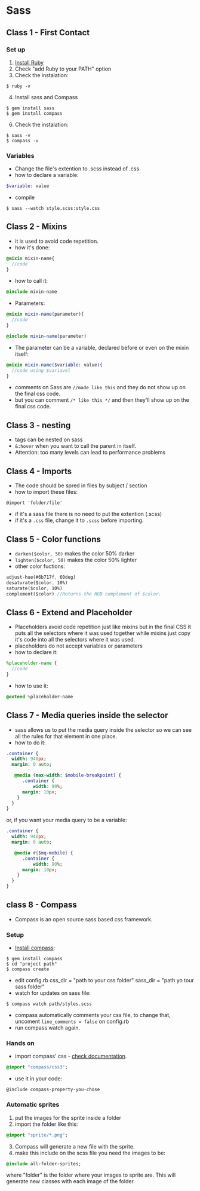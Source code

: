 # Sass

## Class 1 - First Contact

### Set up
1. [Install Ruby](http://rubyinstaller.org/downloads "Ruby download link") 
2. Check "add Ruby to your PATH" option
3. Check the instalation:
```
$ ruby -v
```
4. Install sass and Compass
```
$ gem install sass
$ gem install compass
```
6. Check the instalation:
```
$ sass -v 
$ compass -v
```

### Variables
- Change the file's extention to .scss instead of .css
- how to declare a variable:
```sass
$variable: value
```
- compile 
```
$ sass --watch style.scss:style.css
```

## Class 2 - Mixins
- it is used to avoid code repetition.
- how it's done: 
``` sass
@mixin mixin-name{ 
  //code 
}
```
- how to call it: 
```sass
@include mixin-name
```
- Parameters: 
```sass
@mixin mixin-name(parameter){ 
  //code 
}

@include mixin-name(parameter)
```
- The parameter can be a variable, declared before or even on the mixin itself:
```sass
@mixin mixin-name($variable: value){ 
  //code using $variavel 
}
```
- comments on Sass are `//made like this` and they do not show up on the final css code.
- but you can comment `/* like this */` and then they'll show up on the final css code.

## Class 3 - nesting
- tags can be nested on sass 
- `&:hover` when you want to call the parent in itself.
- Attention: too many levels can lead to performance problems

## Class 4 - Imports
- The code should be spred in files by subject / section
- how to import these files: 
```
@import 'folder/file'
```
- if it's a sass file there is no need to put the extention (.scss)
- if it's a `.css` file, change it to `.scss` before importing.

## Class 5 - Color functions

- `darken($color, 50)` makes the color 50% darker
- `lighten($color, 50)` makes the color 50% lighter
- other color fuctions:
```sass
adjust-hue(#6b717f, 60deg)
desaturate($color, 10%)
saturate($color, 10%)
complement($color) //Returns the RGB complement of $color.

```

## Class 6 - Extend and Placeholder

- Placeholders avoid code repetition just like mixins but in the final CSS it puts all the selectors where it was used together while mixins just copy it's code into all the selectors where it was used.
- placeholders do not accept variables or parameters
- how to declare it:
```sass
%placeholder-name {
  //code
}
```
- how to use it:
```sass
@extend %placeholder-name
```

## Class 7 - Media queries inside the selector
- sass allows us to put the media query inside the selector so we can see all the rules for that element in one place.
- how to do it:
```sass
.container {
  width: 940px;
  margin: 0 auto;

   @media (max-width: $mobile-breakpoint) {
      .container {
          width: 90%;
      margin: 10px;
    }
  }
}
```
or, if you want your media query to be a variable:

```sass
.container {
  width: 940px;
  margin: 0 auto;

   @media #{$mq-mobile} {
      .container {
          width: 90%;
      margin: 10px;
    }
  }
}
```

## class 8 - Compass
- Compass is an open source sass based css framework.

### Setup
- [Install compass](http://compass-style.org/install/ "compass website"):
```
$ gem install compass
$ cd "project path"
$ compass create
```
- edit config.rb
css_dir = "path to your css folder"
sass_dir = "path yo tour sass folder"
- watch for updates on sass file:
```
$ compass watch path/styles.scss
```
- compass automatically comments your css file, to change that, uncoment `line_comments = false` on config.rb
- run compass watch again.

### Hands on
- import compass' css - [check documentation](http://compass-style.org/examples/).
```sass
@import "compass/css3";
```
- use it in your code:
```
@include compass-property-you-chose
```

### Automatic sprites
1. put the images for the sprite inside a folder
2. import the folder like this:
```sass
@import "sprite/*.png";
```
3. Compass will generate a new file with the sprite.
4. make this include on the scss file you need the images to be:
```sass
@include all-folder-sprites;
```
where "folder" is the folder where your images to sprite are.
This will generate new classes with each image of the folder.


